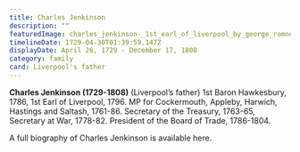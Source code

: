 ```yaml
---
title: Charles Jenkinson
description: ""
featuredImage: charles_jenkinson-_1st_earl_of_liverpool_by_george_romney.jpg
timelineDate: 1729-04-30T01:39:59.147Z
displayDate: April 26, 1729 - December 17, 1808
category: family
card: Liverpool's father
---
```

**Charles Jenkinson (1729-1808)** (Liverpool’s father) 1st Baron Hawkesbury, 1786, 1st Earl of Liverpool, 1796. MP for Cockermouth, Appleby, Harwich, Hastings and Saltash, 1761-86. Secretary of the Treasury, 1763-65, Secretary at War, 1778-82. President of the Board of Trade, 1786-1804.

 A full biography of Charles Jenkinson is available here.